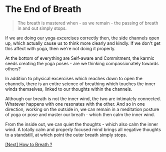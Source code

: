 # The End of Breath

> The breath is mastered when - as we remain - the passing of breath in and out simply stops.

If we are doing our yoga excercises correctly then, the side channels open up, which actually cause us to think more clearly and kindly. If we don't get this affect with yoga, then we're not doing it properly.

At the bottom of everything are Self-aware and Commitment, the karmic seeds creating the yoga poses - are we thinking compassionately towards others?

In addition to physical excercises which reaches down to open the channels, there is an entire science of breathing which touches the inner winds themselves, linked to our thoughts within the channels.

Although our breath is not the inner wind, the two are intimately connected. Whatever happens with one resonates with the other. And so in one direction, working on the outside in, we can remain in a meditation posture of yoga or pose and master our breath - which then calm the inner wind.

From the inside out, we can quiet the thoughts - which also calm the inner wind. A totally calm and properly focused mind brings all negative thoughts to a standstill, at which point the outer breath simply stops.

[\[Next\] How to Breath ?](/content/55-how-to-breath.md)
